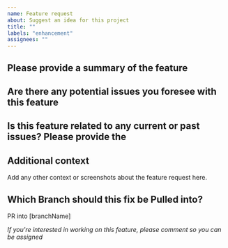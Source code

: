 ```yaml
---
name: Feature request
about: Suggest an idea for this project
title: ""
labels: "enhancement"
assignees: ""
---
```


## Please provide a summary of the feature

## Are there any potential issues you foresee with this feature

## Is this feature related to any current or past issues? Please provide the

## Additional context

Add any other context or screenshots about the feature request here.

## Which Branch should this fix be Pulled into?

PR into [branchName]

_If you're interested in working on this feature, please comment so you can be assigned_
